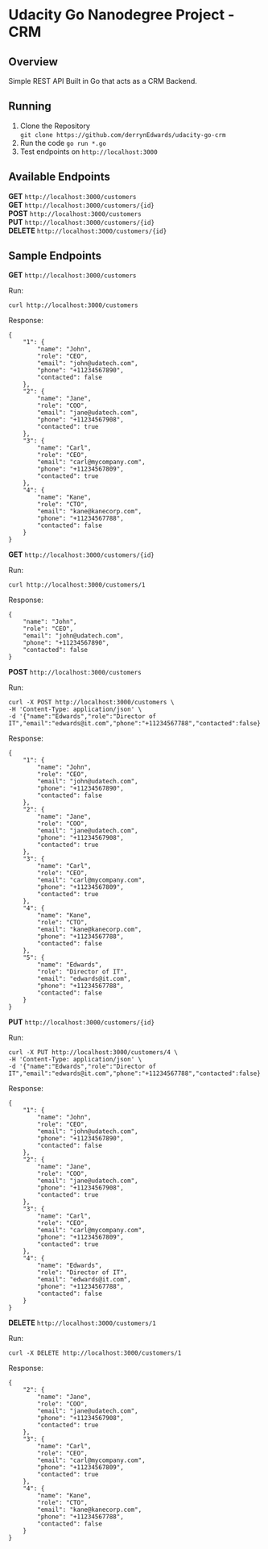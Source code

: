 Udacity Go Nanodegree Project - CRM
===================================

Overview
--------

Simple REST API Built in Go that acts as a CRM Backend.

Running
-------
1. Clone the Repository  
`git clone https://github.com/derrynEdwards/udacity-go-crm`  
2. Run the code
`go run *.go`  
3. Test endpoints on `http://localhost:3000`  

Available Endpoints
-------------------
__GET__ `http://localhost:3000/customers`  
__GET__ `http://localhost:3000/customers/{id}`  
__POST__ `http://localhost:3000/customers`  
__PUT__ `http://localhost:3000/customers/{id}`  
__DELETE__ `http://localhost:3000/customers/{id}`  

Sample Endpoints
----------------
__GET__ `http://localhost:3000/customers`  

Run:  
```
curl http://localhost:3000/customers
```  
Response:  
```
{
    "1": {
        "name": "John",
        "role": "CEO",
        "email": "john@udatech.com",
        "phone": "+11234567890",
        "contacted": false
    },
    "2": {
        "name": "Jane",
        "role": "COO",
        "email": "jane@udatech.com",
        "phone": "+11234567908",
        "contacted": true
    },
    "3": {
        "name": "Carl",
        "role": "CEO",
        "email": "carl@mycompany.com",
        "phone": "+11234567809",
        "contacted": true
    },
    "4": {
        "name": "Kane",
        "role": "CTO",
        "email": "kane@kanecorp.com",
        "phone": "+11234567788",
        "contacted": false
    }
}
```

__GET__ `http://localhost:3000/customers/{id}`  

Run:  
```
curl http://localhost:3000/customers/1
```  
Response:  
```
{
    "name": "John",
    "role": "CEO",
    "email": "john@udatech.com",
    "phone": "+11234567890",
    "contacted": false
}
```  

__POST__ `http://localhost:3000/customers` 

Run:  
```
curl -X POST http://localhost:3000/customers \
-H 'Content-Type: application/json' \
-d '{"name":"Edwards","role":"Director of IT","email":"edwards@it.com","phone":"+11234567788","contacted":false}'
```  
Response: 
```
{
    "1": {
        "name": "John",
        "role": "CEO",
        "email": "john@udatech.com",
        "phone": "+11234567890",
        "contacted": false
    },
    "2": {
        "name": "Jane",
        "role": "COO",
        "email": "jane@udatech.com",
        "phone": "+11234567908",
        "contacted": true
    },
    "3": {
        "name": "Carl",
        "role": "CEO",
        "email": "carl@mycompany.com",
        "phone": "+11234567809",
        "contacted": true
    },
    "4": {
        "name": "Kane",
        "role": "CTO",
        "email": "kane@kanecorp.com",
        "phone": "+11234567788",
        "contacted": false
    },
    "5": {
        "name": "Edwards",
        "role": "Director of IT",
        "email": "edwards@it.com",
        "phone": "+11234567788",
        "contacted": false
    }
}
``` 

__PUT__ `http://localhost:3000/customers/{id}`  

Run:  
```
curl -X PUT http://localhost:3000/customers/4 \
-H 'Content-Type: application/json' \
-d '{"name":"Edwards","role":"Director of IT","email":"edwards@it.com","phone":"+11234567788","contacted":false}'
```  
Response: 
```
{
    "1": {
        "name": "John",
        "role": "CEO",
        "email": "john@udatech.com",
        "phone": "+11234567890",
        "contacted": false
    },
    "2": {
        "name": "Jane",
        "role": "COO",
        "email": "jane@udatech.com",
        "phone": "+11234567908",
        "contacted": true
    },
    "3": {
        "name": "Carl",
        "role": "CEO",
        "email": "carl@mycompany.com",
        "phone": "+11234567809",
        "contacted": true
    },
    "4": {
        "name": "Edwards",
        "role": "Director of IT",
        "email": "edwards@it.com",
        "phone": "+11234567788",
        "contacted": false
    }
}
```

__DELETE__ `http://localhost:3000/customers/1` 

Run:  
```
curl -X DELETE http://localhost:3000/customers/1
```  
Response:
```
{
    "2": {
        "name": "Jane",
        "role": "COO",
        "email": "jane@udatech.com",
        "phone": "+11234567908",
        "contacted": true
    },
    "3": {
        "name": "Carl",
        "role": "CEO",
        "email": "carl@mycompany.com",
        "phone": "+11234567809",
        "contacted": true
    },
    "4": {
        "name": "Kane",
        "role": "CTO",
        "email": "kane@kanecorp.com",
        "phone": "+11234567788",
        "contacted": false
    }
}
```